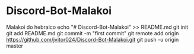 # Discord-Bot-Malakoi
Malakoi do hebraico
echo "# Discord-Bot-Malakoi" >> README.md
git init
git add README.md
git commit -m "first commit"
git remote add origin https://github.com/jvitor024/Discord-Bot-Malakoi.git
git push -u origin master
